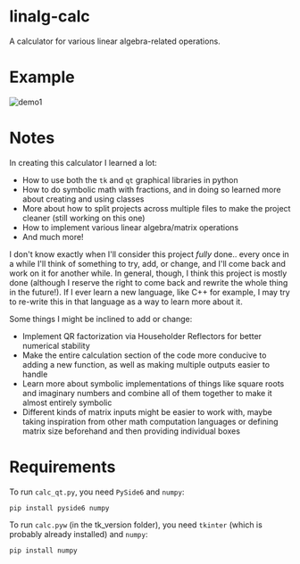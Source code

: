 # linalg-calc
A calculator for various linear algebra-related operations.

# Example
![demo1](https://user-images.githubusercontent.com/99392600/170610019-a4cbe514-2ad6-4f71-b93e-a515cc3c270f.png)

# Notes
In creating this calculator I learned a lot:
- How to use both the `tk` and `qt` graphical libraries in python
- How to do symbolic math with fractions, and in doing so learned more about creating and using classes
- More about how to split projects across multiple files to make the project cleaner (still working on this one)
- How to implement various linear algebra/matrix operations
- And much more!

I don't know exactly when I'll consider this project _fully_ done.. every once in a while I'll think of something to try, add, or change, and I'll come back and work on it for another while. In general, though, I think this project is mostly done (although I reserve the right to come back and rewrite the whole thing in the future!). If I ever learn a new language, like C++ for example, I may try to re-write this in that language as a way to learn more about it.

Some things I might be inclined to add or change:
- Implement QR factorization via Householder Reflectors for better numerical stability
- Make the entire calculation section of the code more conducive to adding a new function, as well as making multiple outputs easier to handle
- Learn more about symbolic implementations of things like square roots and imaginary numbers and combine all of them together to make it almost entirely symbolic
- Different kinds of matrix inputs might be easier to work with, maybe taking inspiration from other math computation languages or defining matrix size beforehand and then providing individual boxes

# Requirements
To run `calc_qt.py`, you need `PySide6` and `numpy`:
```
pip install pyside6 numpy
```
To run `calc.pyw` (in the tk_version folder), you need `tkinter` (which is probably already installed) and `numpy`:
```
pip install numpy
```
